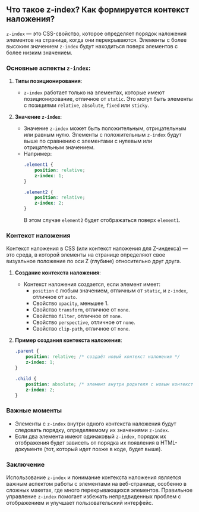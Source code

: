 ## Что такое z-index? Как формируется контекст наложения?

`z-index` — это CSS-свойство, которое определяет порядок наложения элементов на странице, когда они перекрываются. Элементы с более высоким значением `z-index` будут находиться поверх элементов с более низким значением.

### Основные аспекты `z-index`:

1. **Типы позиционирования**:
   - `z-index` работает только на элементах, которые имеют позиционирование, отличное от `static`. Это могут быть элементы с позициями `relative`, `absolute`, `fixed` или `sticky`.

2. **Значение `z-index`**:
   - Значение `z-index` может быть положительным, отрицательным или равным нулю. Элементы с положительным `z-index` будут выше по сравнению с элементами с нулевым или отрицательным значением.
   - Например:
     ```css
     .element1 {
         position: relative;
         z-index: 1;
     }

     .element2 {
         position: relative;
         z-index: 2;
     }
     ```
     В этом случае `element2` будет отображаться поверх `element1`.

### Контекст наложения

Контекст наложения в CSS (или контекст наложения для Z-индекса) — это среда, в которой элементы на странице определяют свое визуальное положение по оси Z (глубине) относительно друг друга. 

1. **Создание контекста наложения**:
   - Контекст наложения создается, если элемент имеет:
     - `position` с любым значением, отличным от `static`, и `z-index`, отличное от `auto`.
     - Свойство `opacity`, меньшее 1.
     - Свойство `transform`, отличное от `none`.
     - Свойство `filter`, отличное от `none`.
     - Свойство `perspective`, отличное от `none`.
     - Свойство `clip-path`, отличное от `none`.

2. **Пример создания контекста наложения**:
   ```css
   .parent {
       position: relative; /* создаёт новый контекст наложения */
       z-index: 1;
   }

   .child {
       position: absolute; /* элемент внутри родителя с новым контекстом */
       z-index: 2;
   }
   ```

### Важные моменты

- Элементы с `z-index` внутри одного контекста наложения будут следовать порядку, определяемому их значениями `z-index`.
- Если два элемента имеют одинаковый `z-index`, порядок их отображения будет зависеть от порядка их появления в HTML-документе (тот, который идет позже в коде, будет выше).

### Заключение

Использование `z-index` и понимание контекста наложения является важным аспектом работы с элементами на веб-странице, особенно в сложных макетах, где много перекрывающихся элементов. Правильное управление `z-index` помогает избежать непредвиденных проблем с отображением и улучшает пользовательский интерфейс.
